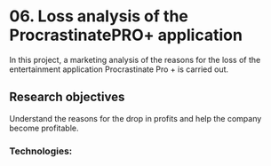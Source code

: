 # 06. Loss analysis of the ProcrastinatePRO+ application

In this project, a marketing analysis of the reasons for the loss of the entertainment application Procrastinate Pro + is carried out. 

## Research objectives
Understand the reasons for the drop in profits and help the company become profitable.

### Technologies:

